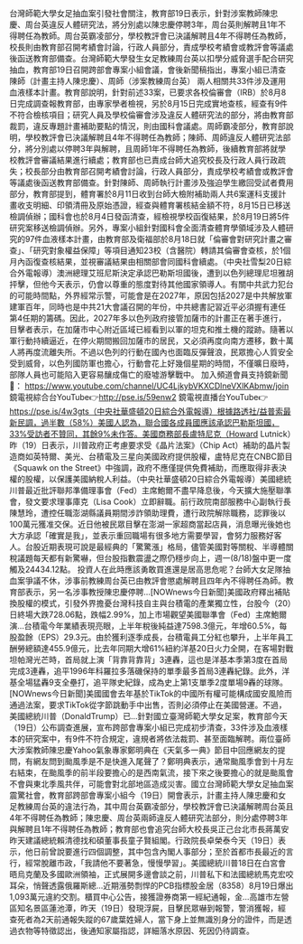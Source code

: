 台灣師範大學女足抽血案引發社會關注，教育部19日表示，針對涉案教師陳忠慶、周台英違反人體研究法，將分別處以陳忠慶停聘3年，周台英則解聘且1年不得聘任為教師。周台英霸凌部分，學校教評會已決議解聘且4年不得聘任為教師，校長則由教育部召開考績會討論，行政人員部分，責成學校考績會或教評會等議處後函送教育部備查。台灣師範大學發生女足教練周台英以扣學分威脅選手配合研究抽血，教育部19日召開跨部會專案小組會議，會後新聞稿指出，專案小組已清查陳師（計畫主持人陳忠慶）、周師（涉案教練周台英） 兩人相關共33件涉及運用血液樣本計畫。教育部說明，針對前述33案，已要求各校倫審會（IRB）於8月8日完成調查報教育部，由專家學者檢視，另於8月15日完成實地查核，經查有9件不符合檢核項目；研究人員及學校倫審會涉及違反人體研究法的部分，將由教育部裁罰，違反專題計畫補助要點的情況，則由國科會議處。周師霸凌部分，教育部說明，學校教評會已決議解聘且4年不得聘任為教師；陳師、周師違反人體研究法部分，將分別處以停聘3年與解聘，且周師1年不得聘任為教師，後續教育部將就學校教評會審議結果進行續處；教育部也已責成台師大追究校長及行政人員行政疏失；校長部分由教育部召開考績會討論，行政人員部分，責成學校考績會或教評會等議處後函送教育部備查。針對陳師、周師執行計畫涉及強迫學生繳回受試者費用部分，教育部提到，體育署於8月11日收到台師大檢附補助兩人共6案運科支援計畫收支明細、印領清冊及原始憑證，經查與體育署核結金額不符，8月15日已移送檢調偵辦；國科會也於8月4日發函清查，經檢視學校函復結果，於8月19日將5件研究案移送檢調偵辦。另外，專案小組針對國科會全面清查體育學領域涉及人體研究的97件血液樣本計畫，由教育部及衛福部於8月18日就「倫審會對研究計畫之審查」、「研究對象權益保障」等項目通知23校（含醫院）轉請其倫審會查核，於1個月內函復查核結果，並視審議結果由相關部會同國科會續處。（中央社雪梨20日綜合外電報導）澳洲總理艾班尼斯決定承認巴勒斯坦國後，遭到以色列總理尼坦雅胡抨擊，但他今天表示，仍會以尊重的態度對待其他國家領導人。有關中共武力犯台的可能時間點，外界經常示警，可能會是在2027年，原因包括2027是中共解放軍建軍百年，同時也是中共21大會議召開的年份，中共總書記習近平必須握有連任第4任期的籌碼。因此，2027年多以色列政府接管加薩市的計畫正在著手進行，目擊者表示，在加薩市中心附近區域已經看到以軍的坦克和推土機的蹤跡。隨著以軍行動持續逼近，在停火期間搬回加薩市的居民，又必須再度向南方遷移，數十萬人將再度流離失所。不過以色列的行動在國內也面臨反彈聲浪，民眾擔心人質安全受到威脅，以色列國防軍也擔心，行動會花上好幾個星期的時間，不僅曠日廢時，部隊人員也可能陷入更容易釀成傷亡的廢墟游擊戰中。   加入頻道會員支持鏡新聞🩷： https://www.youtube.com/channel/UC4LjkybVKXCDlneVXlKAbmw/join 鏡電視綜合台YouTube👉http://pse.is/59enw2 鏡電視直播台YouTube👉https://pse.is/4w3gts（中央社華盛頓20日綜合外電報導）根據路透社/益普索最新民調，過半數（58%）美國人認為，聯合國各成員國應該承認巴勒斯坦國，33%受訪者不贊同，其餘9%未作答。美國商務部長盧特尼克（Howard Lutnick）昨（19）日表示，川普政府正考慮要求受《晶片法案》（Chip Act）補助的晶片製造商如英特爾、美光、台積電及三星向美國政府提供股權，盧特尼克在CNBC節目《Squawk on the Street》中強調，政府不應僅提供免費補助，而應取得非表決權的股權，以保護美國納稅人利益。（中央社華盛頓20日綜合外電報導）美國總統川普最近批評聯邦準備理事會（Fed）主席鮑爾不盡早降息後，今天擴大施壓聯準會，發文要求理事庫克（Lisa Cook）立即辭職。前行政院南部服務中心副執行長陳慧玲，遭控任職澎湖縣議員期間涉詐領助理費，遭行政院解除職務，認罪後以100萬元獲准交保。近日他被民眾目擊在澎湖一家超商當起店員，消息曝光後她也大方承認「確實是我」，並表示重回職場有很多地方需要學習，會努力服務好客人。台股近期表現可說是最經典的「驚驚漲」格局，儘管美國對等關稅、半導體關稅議題每天都有新驚嚇，但台股指數震盪之際仍穩步向上，週一(8/18)盤中更一度觸及24434.12點。 投資人在此時應該勇敢買進還是居高思危呢？台師大女足隊抽血案爭議不休，涉事前教練周台英已由教評會懲處解聘且四年內不得聘任為師。教育部表示，另一名涉事教授陳忠慶停聘...[NOWnews今日新聞]美國政府釋出補貼換股權的模式，引發外界擔憂台灣科技自主與台積電的產業獨立性，台股今（20）日終場大跌728.06點，跌幅2.99%，加上市場觀望美國聯準會（Fed）主席鮑爾演...台積電今年業績表現亮眼，上半年稅後純益達7598.3億元，年增60.5%，每股盈餘（EPS）29.3元。由於獲利逐季成長，台積電員工分紅也攀升，上半年員工酬勞總額達455.9億元，比去年同期大增61%紐約洋基20日火力全開，在客場對戰坦帕灣光芒時，首局就上演「背靠背靠背」3連轟，這也是洋基本季第3度在首局完成3連轟，追平1996年科羅拉多落磯保持的單季最多首局3連轟紀錄。此外，洋基全場猛轟9支全壘打，追平隊史紀錄，成為史上第1支單季2度單場9轟的球隊。[NOWnews今日新聞]美國國會去年基於TikTok的中國所有權可能構成國安風險而通過法案，要求TikTok從字節跳動手中出售，否則必須停止在美國營運。不過，美國總統川普（DonaldTrump）已...針對國立臺灣師範大學女足案，教育部今天（19日）公布調查進展，宣布跨部會專案小組已完成初步清查，33件涉及血液樣本的研究案中，有9件不符合規定，違規者將依法裁罰、甚至面臨解聘。兩位臺師大涉案教師陳忠慶Yahoo氣象專家鄭明典在《天氣多一典》節目中回應網友的提問，有網友問到颱風季是不是快進入尾聲了？鄭明典表示，通常颱風季會到十月左右結束，在颱風季的前半段要擔心的是西南氣流，接下來之後要擔心的就是颱風會不會與東北季風共伴，可能會對北部地區造成災害。國立台灣師範大學女足抽血案震驚社會，教育部跨部會專案小組今（19日）開會表示，計畫主持人陳忠慶和女足教練周台英的違法行為，其中周台英霸凌部分，學校教評會已決議解聘周台英且4年不得聘任為教師；陳忠慶、周台英兩師違反人體研究法部分，則分處停聘3年與解聘且1年不得聘任為教師；教育部也會追究台師大校長吳正己台北市長蔣萬安昨天建議總統賴清德找和碩董事長童子賢組閣。行政院長卓榮泰今天（19日）表示，他日前曾說要進行四個調整，其中包含內閣人事部分；至於首都市長最近的言行，經常脫離市政，「我請他不要著急，慢慢學習」。美國總統川普18日在白宮會晤烏克蘭及多國歐洲領袖，正式展開多邊會談之前，川普私下和法國總統馬克宏咬耳朵，悄聲透露俄羅斯總...近期漲勢剽悍的PCB指標股金居（8358）8月19日爆出1,093萬元違約交割。櫃買中心公告，接獲證券商第一經紀通報，金...高雄市左營區知名景區蓮池潭，昨天（19日）發現浮屍，目擊民眾嚇到報警，警消獲報，經查死者為2天前通報失蹤的67歲葉姓婦人，當下身上並無識別身分的證件，而是透過衣物等特徵認出，後通知家屬指認，詳細落水原因、死因仍待調查。